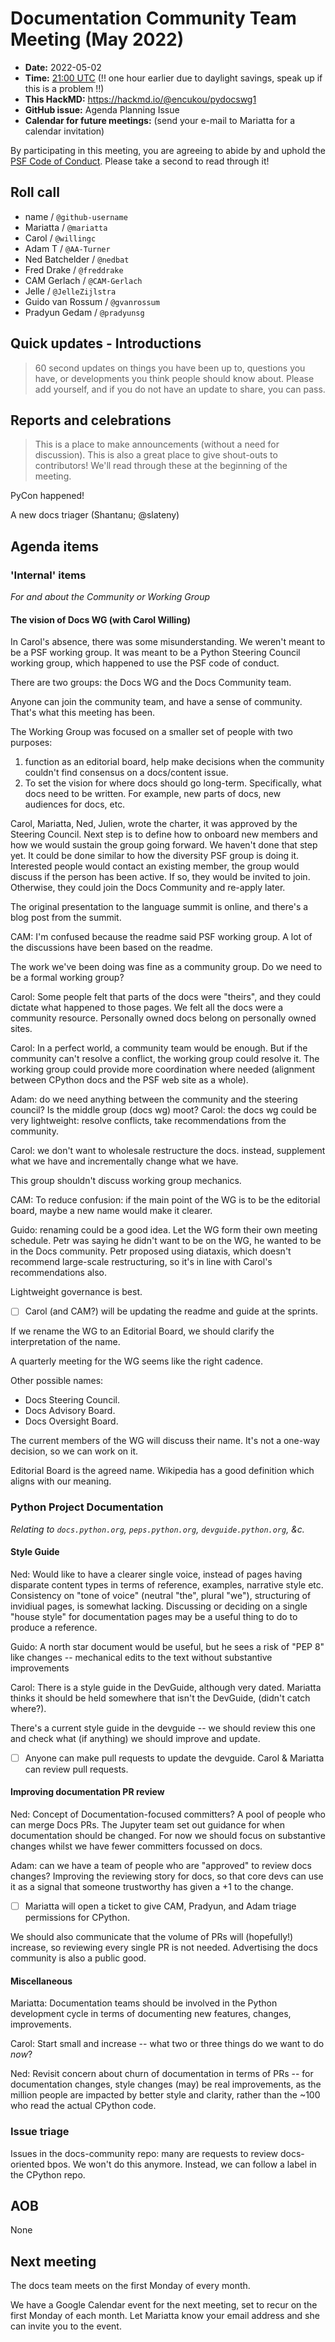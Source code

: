 # Documentation Community Team Meeting (May 2022)

- **Date:** 2022-05-02
- **Time:** [21:00 UTC](https://arewemeetingyet.com/UTC/2022-04-04/21:00/Docs%20Meeting) (!! one hour earlier due to daylight savings, speak up if this is a problem !!)
- **This HackMD:** https://hackmd.io/@encukou/pydocswg1
- **GitHub issue:** Agenda Planning Issue
- **Calendar for future meetings:** (send your e-mail to Mariatta for a calendar invitation)

By participating in this meeting, you are agreeing to abide by and uphold the [PSF Code of Conduct](https://www.python.org/psf/codeofconduct/).
Please take a second to read through it!

## Roll call

- name / `@github-username`
- Mariatta / `@mariatta`
- Carol / `@willingc`
- Adam T / `@AA-Turner`
- Ned Batchelder / `@nedbat`
- Fred Drake / `@freddrake`
- CAM Gerlach / `@CAM-Gerlach`
- Jelle / `@JelleZijlstra`
- Guido van Rossum / `@gvanrossum`
- Pradyun Gedam / `@pradyunsg`
<!-- - Petr / `@encukou` -->

## Quick updates - Introductions

> 60 second updates on things you have been up to, questions you have, or developments you think people should know about. Please add yourself, and if you do not have an update to share, you can pass.


## Reports and celebrations

> This is a place to make announcements (without a need for discussion). This is also a great place to give shout-outs to contributors! We'll read through these at the beginning of the meeting.

PyCon happened!

A new docs triager (Shantanu; @slateny)

## Agenda items

### 'Internal' items

*For and about the Community or Working Group*

#### The vision of Docs WG (with Carol Willing)

In Carol's absence, there was some misunderstanding.  We weren't meant to be a PSF working group.  It was meant to be a Python Steering Council working group, which happened to use the PSF code of conduct.

There are two groups: the Docs WG and the Docs Community team.

Anyone can join the community team, and have a sense of community. That's what this meeting has been.

The Working Group was focused on a smaller set of people with two purposes:
1) function as an editorial board, help make decisions when the community couldn't find consensus on a docs/content issue.
2) To set the vision for where docs should go long-term.  Specifically, what docs need to be written.  For example, new parts of docs, new audiences for docs, etc.

Carol, Mariatta, Ned, Julien, wrote the charter, it was approved by the Steering Council.  Next step is to define how to onboard new members and how we would sustain the group going forward. We haven't done that step yet. It could be done similar to how the diversity PSF group is doing it.  Interested people would contact an existing member, the group would discuss if the person has been active. If so, they would be invited to join.  Otherwise, they could join the Docs Community and re-apply later.

The original presentation to the language summit is online, and there's a blog post from the summit.

CAM: I'm confused because the readme said PSF working group. A lot of the discussions have been based on the readme.

The work we've been doing was fine as a community group.  Do we need to be a formal working group?

Carol: Some people felt that parts of the docs were "theirs", and they could dictate what happened to those pages.  We felt all the docs were a community resource.   Personally owned docs belong on personally owned sites.

Carol: In a perfect world, a community team would be enough. But if the community can't resolve a conflict, the working group could resolve it.  The working group could provide more coordination where needed (alignment between CPython docs and the PSF web site as a whole).

Adam: do we need anything between the community and the steering council? Is the middle group (docs wg) moot?  Carol: the docs wg could be very lightweight: resolve conflicts, take recommendations from the community.

Carol: we don't want to wholesale restructure the docs.  instead, supplement what we have and incrementally change what we have.

This group shouldn't discuss working group mechanics.

CAM: To reduce confusion: if the main point of the WG is to be the editorial board, maybe a new name would make it clearer.

Guido: renaming could be a good idea. Let the WG form their own meeting schedule. Petr was saying he didn't want to be on the WG, he wanted to be in the Docs community. Petr proposed using diataxis, which doesn't recommend large-scale restructuring, so it's in line with Carol's recommendations also.

Lightweight governance is best.

- [ ] Carol (and CAM?) will be updating the readme and guide at the sprints.

If we rename the WG to an Editorial Board, we should clarify the interpretation of the name.

A quarterly meeting for the WG seems like the right cadence.

Other possible names:
- Docs Steering Council.
- Docs Advisory Board.
- Docs Oversight Board.

The current members of the WG will discuss their name.  It's not a one-way decision, so we can work on it.

Editorial Board is the agreed name. Wikipedia has a good definition which aligns with our meaning.

### Python Project Documentation

*Relating to `docs.python.org`, `peps.python.org`, `devguide.python.org`, &c.*

#### Style Guide

Ned: Would like to have a clearer single voice, instead of pages having disparate content types in terms of reference, examples, narrative style etc. Consistency on "tone of voice" (neutral "the", plural "we"), structuring of invidiual pages, is somewhat lacking. Discussing or deciding on a single "house style" for documentation pages may be a useful thing to do to produce a reference.

Guido: A north star document would be useful, but he sees a risk of "PEP 8" like changes -- mechanical edits to the text without substantive improvements

Carol: There is a style guide in the DevGuide, although very dated. Mariatta thinks it should be held somewhere that isn't the DevGuide, (didn't catch where?).

There's a current style guide in the devguide -- we should review this one and check what (if anything) we should improve and update.

- [ ] Anyone can make pull requests to update the devguide.  Carol & Mariatta can review pull requests.

#### Improving documentation PR review

Ned: Concept of Documentation-focused committers? A pool of people who can merge Docs PRs. The Jupyter team set out guidance for when documentation should be changed.
For now we should focus on substantive changes whilst we have fewer committers focussed on docs.

Adam: can we have a team of people who are "approved" to review docs changes? Improving the reviewing story for docs, so that core devs can use it as a signal that someone trustworthy has given a +1 to the change.

- [ ] Mariatta will open a ticket to give CAM, Pradyun, and Adam triage permissions for CPython.

We should also communicate that the volume of PRs will (hopefully!) increase, so reviewing every single PR is not needed. Advertising the docs community is also a public good.

#### Miscellaneous

Mariatta: Documentation teams should be involved in the Python development cycle in terms of documenting new features, changes, improvements.

Carol: Start small and increase -- what two or three things do we want to do *now*?

Ned: Revisit concern about churn of documentation in terms of PRs -- for documentation changes, style changes (may) be real improvements, as the million people are impacted by better style and clarity, rather than the ~100 who read the actual CPython code.


### Issue triage

Issues in the docs-community repo: many are requests to review docs-oriented bpos.  We won't do this anymore. Instead, we can follow a label in the CPython repo.

## AOB

None

## Next meeting

The docs team meets on the first Monday of every month.

We have a Google Calendar event for the next meeting, set to recur on the first Monday of each month.
Let Mariatta know your email address and she can invite you to the event.
